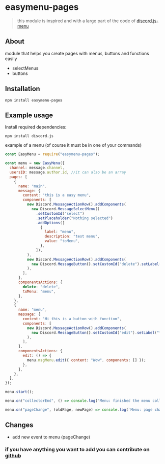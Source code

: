 # easymenu-pages
> this module is inspired and with a large part of the code of [discord.js-menu](https://github.com/jowsey/discord.js-menu)
## About
module that helps you create pages with menus, buttons and functions easily
- selectMenus
- buttons

## Installation
```sh-session
npm install easymenu-pages
```

## Example usage

Install required dependencies:
```sh-session
npm install discord.js
```

example of a menu (of course it must be in one of your commands)
```js
const EasyMenu = require("easymenu-pages");

const menu = new EasyMenu({
  channel: message.channel,
  usersID: message.author.id, //it can also be an array
  pages: [
    {
      name: "main",
      message: {
        content: "this is a easy menu",
        components: [
          new Discord.MessageActionRow().addComponents(
            new Discord.MessageSelectMenu()
              .setCustomId("select")
              .setPlaceholder("Nothing selected")
              .addOptions([
                {
                  label: "menu",
                  description: "test menu",
                  value: "toMenu",
                },
              ]),
          ),
          new Discord.MessageActionRow().addComponents(
            new Discord.MessageButton().setCustomId("delete").setLabel("delete this msg").setStyle("DANGER"),
          ),
        ],
      },
      componentsActions: {
        delete: "delete",
        toMenu: "menu",
      },
    },
    {
      name: "menu",
      message: {
        content: "Hi this is a button with function",
        components: [
          new Discord.MessageActionRow().addComponents(
            new Discord.MessageButton().setCustomId("edit").setLabel("function").setStyle("PRIMARY"),
          ),
        ],
      },
      componentsActions: {
        edit: () => {
          menu.msgMenu.edit({ content: "Wow", components: [] });
        },
      },
    },
  ],
});

menu.start();

menu.on("collectorEnd", () => console.log("Menu: finished the menu collector"));

menu.on("pageChange", (oldPage, newPage) => console.log(`Menu: page change from ${oldPage.name} to ${newPage.name}`)); //new (I think it could be useful if you know how to use it well)

```

## Changes
- add new event to menu (pageChange)

### if you have anything you want to add you can contribute on [github](https://github.com/arturoAtomplay/easymenu-pages)
